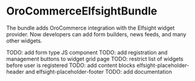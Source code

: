 # OroCommerceElfsightBundle
The bundle adds OroCommerce integration with the Elfsight widget provider. Now developers can add form builders, news feeds, and many other widgets. 

TODO: add form type JS component
TODO: add registration and management buttons to widget grid page
TODO: restrict list of widgets before user is registered
TODO: add content blocks elfsight-placeholder-header and elfsight-placeholder-footer
TODO: add documentation
